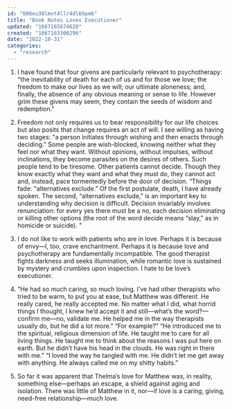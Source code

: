 ```yaml
---
id: "806eu30lmvt4llr4dl69pm6"
title: "Book Notes Loves Executioner"
updated: "1667165674620"
created: "1667163300296"
date: "2022-10-31"
categories: 
  - "research"
---
```


1. I have found that four givens are particularly relevant to psychotherapy: "the inevitability of death for each of us and for those we love; the freedom to make our lives as we will; our ultimate aloneness; and, finally, the absence of any obvious meaning or sense to life. However grim these givens may seem, they contain the seeds of wisdom and redemption."


2. Freedom not only requires us to bear responsibility for our life choices but also posits that change requires an act of will. I see willing as having two stages: "a person initiates through wishing and then enacts through deciding."
Some people are wish-blocked, knowing neither what they feel nor what they want. Without opinions, without impulses, without inclinations, they become parasites on the desires of others. Such people tend to be tiresome. Other patients cannot decide. Though they know exactly what they want and what they must do, they cannot act and, instead, pace tormentedly before the door of decision. “Things fade: "alternatives exclude.” Of the first postulate, death, I have already spoken. The second, “alternatives exclude,” is an important key to understanding why decision is difficult. Decision invariably involves renunciation: for every yes there must be a no, each decision eliminating or killing other options (the root of the word decide means “slay,” as in homicide or suicide). "


3. I do not like to work with patients who are in love. Perhaps it is because of envy—I, too, crave enchantment. Perhaps it is because love and psychotherapy are fundamentally incompatible. The good therapist fights darkness and seeks illumination, while romantic love is sustained by mystery and crumbles upon inspection. I hate to be love’s executioner.


4. “He had so much caring, so much loving. I’ve had other therapists who tried to be warm, to put you at ease, but Matthew was different. He really cared, he really accepted me. No matter what I did, what horrid things I thought, I knew he’d accept it and still—what’s the word?—confirm me—no, validate me. He helped me in the way therapists usually do, but he did a lot more.”
“For example?”
“He introduced me to the spiritual, religious dimension of life. He taught me to care for all living things. He taught me to think about the reasons I was put here on earth. But he didn’t have his head in the clouds. He was right in there with me.” “I loved the way he tangled with me. He didn’t let me get away with anything. He always called me on my shitty habits.”

5.  So far it was apparent that Thelma’s love for Matthew was, in reality, something else—perhaps an escape, a shield against aging and isolation. There was little of Matthew in it, nor—if love is a caring, giving, need-free relationship—much love.